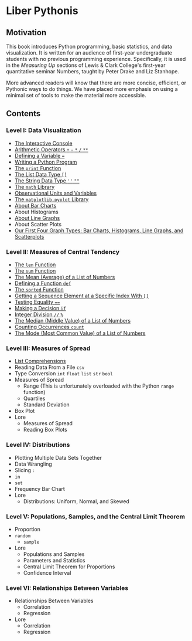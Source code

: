 # Liber Pythonis

## Motivation

This book introduces Python programming, basic statistics, and data visualization. It is written for an audience of
first-year undergraduate students with no previous programming experience. Specifically, it is used in the *Measuring
Up* sections of Lewis & Clark College's first-year quantitative seminar Numbers, taught by Peter Drake and Liz Stanhope.

More advanced readers will know that there are more concise, efficient, or Pythonic ways to do things. We have placed
more emphasis on using a minimal set of tools to make the material more accessible.


## Contents

### Level I: Data Visualization

* [The Interactive Console](level_i/markdown/console.md)
* [Arithmetic Operators `+` `-` `*` `/` `**`](level_i/markdown/arithmetic.md)
* [Defining a Variable `=`](level_i/markdown/variable.md)
* [Writing a Python Program](level_i/markdown/program.md)
* [The `print` Function](level_i/markdown/print.md)
* [The List Data Type `[]`](level_i/markdown/list.md)
* [The String Data Type `''` `""`](level_i/markdown/string.md)
* [The `math` Library](level_i/markdown/math.md)
* [Observational Units and Variables](level_i/markdown/quant_cat.md)
* [The `matplotlib.pyplot` Library](level_i/markdown/matplotlib.pyplot.md)
* [About Bar Charts](level_i/markdown/barchart.md)
* About Histograms
* [About Line Graphs](level_i/markdown/line_graph.md)
* About Scatter Plots
* [Our First Four Graph Types: Bar Charts, Histograms, Line Graphs, and Scatterplots](level_i/markdown/first4graphs.md)
    
### Level II: Measures of Central Tendency

* [The `len` Function](level_ii/markdown/len.md)
* [The `sum` Function](level_ii/markdown/sum.md)
* [The Mean (Average) of a List of Numbers](level_ii/markdown/mean.md)
* [Defining a Function `def`](level_ii/markdown/def.md)
* [The `sorted` Function](level_ii/markdown/sorted.md)
* [Getting a Sequence Element at a Specific Index With `[]`](level_ii/markdown/index.md)
* [Testing Equality `==`](level_ii/markdown/equality.md)
* [Making a Decision `if`](level_ii/markdown/if.md)
* [Integer Division `//` `%`](level_ii/markdown/integer_division.md)
* [The Median (Middle Value) of a List of Numbers](level_ii/markdown/median.md)
* [Counting Occurrences `count`](level_ii/markdown/count.md)
* [The Mode (Most Common Value) of a List of Numbers](level_ii/markdown/mode.md)

### Level III: Measures of Spread

* [List Comprehensions](level_iii/markdown/comprehension.md)
* Reading Data From a File `csv`
* Type Conversion `int` `float` `list` `str` `bool`
* Measures of Spread
    * Range (This is unfortunately overloaded with the Python `range` function)
    * Quartiles
    * Standard Deviation
* Box Plot
* Lore
    * Measures of Spread
    * Reading Box Plots

### Level IV: Distributions

* Plotting Multiple Data Sets Together
* Data Wrangling
* Slicing `:`
* `in`
* `set`
* Frequency Bar Chart
* Lore
    * Distributions: Uniform, Normal, and Skewed
    
### Level V: Populations, Samples, and the Central Limit Theorem

* Proportion
* `random`
    * `sample`
* Lore
    * Populations and Samples
    * Parameters and Statistics
    * Central Limit Theorem for Proportions
    * Confidence Interval

### Level VI: Relationships Between Variables

* Relationships Between Variables
    * Correlation
    * Regression
* Lore
    * Correlation
    * Regression
